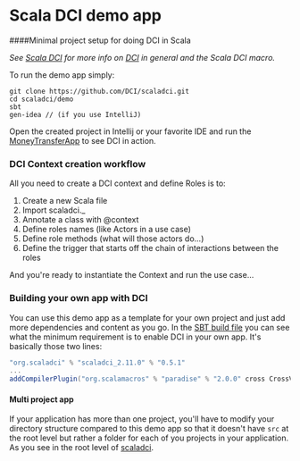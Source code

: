 # Scala DCI demo app

####Minimal project setup for doing DCI in Scala

_See [Scala DCI](https://github.com/DCI/scaladci) for more info on [DCI](http://en.wikipedia.org/wiki/Data,_context_and_interaction) in general and the Scala DCI macro._

To run the demo app simply:
```
git clone https://github.com/DCI/scaladci.git
cd scaladci/demo
sbt
gen-idea // (if you use IntelliJ)
```
Open the created project in Intellij or your favorite IDE and run the
[MoneyTransferApp](https://github.com/DCI/scaladci/blob/master/demo/src/main/scala/MoneyTransferApp.scala)
to see DCI in action.

### DCI Context creation workflow

All you need to create a DCI context and define Roles is to:

  1. Create a new Scala file
  2. Import scaladci._
  2. Annotate a class with @context
  3. Define roles names (like Actors in a use case)
  4. Define role methods (what will those actors do...)
  5. Define the trigger that starts off the chain of interactions between the roles

And you're ready to instantiate the Context and run the use case...

### Building your own app with DCI

You can use this demo app as a template for your own project and just add more dependencies
and content as you go. In the
[SBT build file](https://github.com/DCI/scaladci/blob/master/demo/project/build.scala)
you can see what the minimum requirement is to enable DCI in your own app.
It's basically those two lines:

```scala
"org.scaladci" % "scaladci_2.11.0" % "0.5.1"
...
addCompilerPlugin("org.scalamacros" % "paradise" % "2.0.0" cross CrossVersion.full)
```

#### Multi project app
If your application has more than one project, you'll have to modify your directory structure
compared to this demo app so that it doesn't have `src` at the root level but rather a folder
for each of you projects in your application. As you see in the
root level of [scaladci](https://github.com/DCI/scaladci).